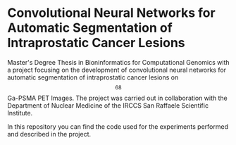 # Convolutional Neural Networks for Automatic Segmentation of Intraprostatic Cancer Lesions 

Master's Degree Thesis in Bioninformatics for Computational Genomics with a project focusing on the development of convolutional neural networks for automatic segmentation of intraprostatic cancer lesions on $$^{68}$$Ga-PSMA PET Images. The project was carried out in collaboration with the Department of Nuclear Medicine of the IRCCS San Raffaele Scientific Institute.

In this repository you can find the code used for the experiments performed and described in the project. 
